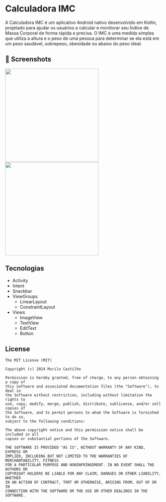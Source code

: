 # Calculadora IMC
A Calculadora IMC é um aplicativo Android nativo desenvolvido em Kotlin, projetado para ajudar os usuários a calcular e monitorar seu Índice de Massa Corporal de forma rápida e precisa. O IMC é uma medida simples que utiliza a altura e o peso de uma pessoa para determinar se ela está em um peso saudável, sobrepeso, obesidade ou abaixo do peso ideal.

## :camera_flash: Screenshots
<!-- You can add more screenshots here if you like -->
<img src="https://github.com/murilocastilho67/calculadoraimc/assets/146104274/eab32748-27fd-47a2-9e6a-85eb711c065b" width=300/>
<img src="https://github.com/murilocastilho67/calculadoraimc/assets/146104274/d02e5a9e-bd28-4ba9-84a2-bed735704cea" width=300/>

## Tecnologias
- Activity
- Intent
- Snackbar
- ViewGroups
  - LinearLayout
  - ConstraintLayout
- Views
  - ImageView
  - TextView
  - EditText
  - Button


## License
```
The MIT License (MIT)

Copyright (c) 2024 Murilo Castilho

Permission is hereby granted, free of charge, to any person obtaining a copy of
this software and associated documentation files (the "Software"), to deal in
the Software without restriction, including without limitation the rights to
use, copy, modify, merge, publish, distribute, sublicense, and/or sell copies of
the Software, and to permit persons to whom the Software is furnished to do so,
subject to the following conditions:

The above copyright notice and this permission notice shall be included in all
copies or substantial portions of the Software.

THE SOFTWARE IS PROVIDED "AS IS", WITHOUT WARRANTY OF ANY KIND, EXPRESS OR
IMPLIED, INCLUDING BUT NOT LIMITED TO THE WARRANTIES OF MERCHANTABILITY, FITNESS
FOR A PARTICULAR PURPOSE AND NONINFRINGEMENT. IN NO EVENT SHALL THE AUTHORS OR
COPYRIGHT HOLDERS BE LIABLE FOR ANY CLAIM, DAMAGES OR OTHER LIABILITY, WHETHER
IN AN ACTION OF CONTRACT, TORT OR OTHERWISE, ARISING FROM, OUT OF OR IN
CONNECTION WITH THE SOFTWARE OR THE USE OR OTHER DEALINGS IN THE SOFTWARE.
```

